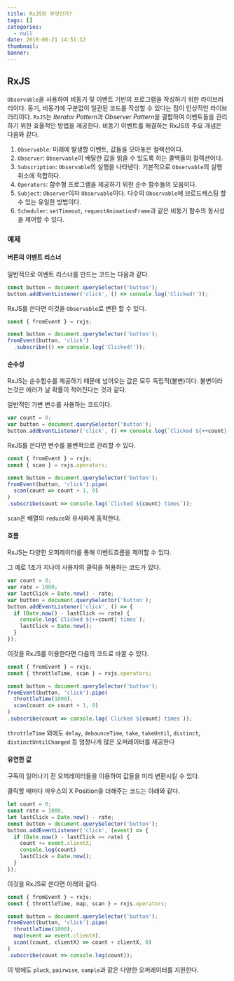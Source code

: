```yaml
---
title: RxJS란 무엇인가?
tags: []
categories:
  - null
date: 2018-08-21 14:51:12
thumbnail:
banner:
---
```


## RxJS

`Observable`을 사용하여 비동기 및 이벤트 기반의 프로그램을 작성하기 위한 라이브러리이다.
동기, 비동기에 구분없이 일관된 코드를 작성할 수 있다는 점이 인상적인 라이브러리이다.
`RxJS`는 *Iterator Pattern*과 *Observer Pattern*을 결합하여 이벤트들을 관리하기 위한 효울적인 방법을 제공한다.
비동기 이벤트를 해결하는 RxJS의 주요 개념은 다음와 같다.

<!-- more -->


1. ``Observable``: 미래에 발생할 이벤트, 값들을 모아놓은 컬렉션이다.
2. ``Observer``: `Observable`이 배달한 값을 읽을 수 있도록 하는 콜백들의 컬렉션이다.
3. `Subscription`: `Observable`의 실행을 나타낸다. 기본적으로 `Observable`의 실행 취소에 적합하다.
4. `Operators`: 함수형 프로그램을 제공하기 위한 순수 함수들의 모음이다.
5. `Subject`: `Observer`이자 `Observable`이다. 다수의 `Observable`에 브로드캐스팅 할 수 있는 유일한 방법이다.
6. `Scheduler`: `setTimeout`, `requestAnimationFrame`과 같은 비동기 함수의 동시성을 제어할 수 있다.

### 예제

#### 버튼의 이벤트 리스너

일반적으로 이벤트 리스너를 만드는 코드는 다음과 같다.

```javascript
const button = document.querySelector('button');
button.addEventListener('click', () => console.log('Clicked!'));
```

RxJS를 쓴다면 이것을 `Observable`로 변환 할 수 있다.

```javascript
const { fromEvent } = rxjs;

const button = document.querySelector('button');
fromEvent(button, 'click')
  .subscribe(() => console.log('Clicked!'));
```


#### 순수성

RxJS는 순수함수를 제공하기 때문에 넘어오는 값은 모두 독립적(불변)이다.
불변이라는것은 에러가 날 확률이 적어진다는 것과 같다.
 

일반적인 가변 변수를 사용하는 코드이다.

```javascript
var count = 0;
var button = document.querySelector('button');
button.addEventListener('click', () => console.log(`Clicked ${++count} times`));
```

RxJS를 쓴다면 변수를 불변적으로 관리할 수 있다.

```javascript
const { fromEvent } = rxjs;
const { scan } = rxjs.operators;

const button = document.querySelector('button');
fromEvent(button, 'click').pipe(
  scan(count => count + 1, 0)
)
.subscribe(count => console.log(`Clicked ${count} times`));
```

`scan`은 배열의 `reduce`와 유사하게 동작한다.


#### 흐름

RxJS는 다양한 오퍼레이터를 통해 이벤트흐름을 제어할 수 있다.

그 예로 1초가 지나야 사용자의 클릭을 허용하는 코드가 있다.

```javascript
var count = 0;
var rate = 1000;
var lastClick = Date.now() - rate;
var button = document.querySelector('button');
button.addEventListener('click', () => {
  if (Date.now() - lastClick >= rate) {
    console.log(`Clicked ${++count} times`);
    lastClick = Date.now();
  }
});
```

이것을 RxJS를 이용한다면 다음의 코드로 바꿀 수 있다.

```javascript
const { fromEvent } = rxjs;
const { throttleTime, scan } = rxjs.operators;

const button = document.querySelector('button');
fromEvent(button, 'click').pipe(
  throttleTime(1000),
  scan(count => count + 1, 0)
)
.subscribe(count => console.log(`Clicked ${count} times`));
```

`throttleTime` 외에도 `delay`, `debounceTime`, `take`, `takeUntil`, `distinct`, `distinctUntilChanged` 등 엄청나게 많은 오퍼레이터를 제공한다

#### 유연한 값

구독이 일어나기 전 오퍼레이터들을 이용하여 값들을 미리 변환시킬 수 있다.

클릭할 때마다 마우스의 X Position을 더해주는 코드는 아래와 같다.

```javascript
let count = 0;
const rate = 1000;
let lastClick = Date.now() - rate;
const button = document.querySelector('button');
button.addEventListener('click', (event) => {
  if (Date.now() - lastClick >= rate) {
    count += event.clientX;
    console.log(count)
    lastClick = Date.now();
  }
});
```

이것을 RxJS로 쓴다면 아래와 같다.

```javascript
const { fromEvent } = rxjs;
const { throttleTime, map, scan } = rxjs.operators;

const button = document.querySelector('button');
fromEvent(button, 'click').pipe(
  throttleTime(1000),
  map(event => event.clientX),
  scan((count, clientX) => count + clientX, 0)
)
.subscribe(count => console.log(count));
```

이 밖에도 `pluck`, `pairwise`, `sample`과 같은 다양한 오퍼레이터를 지원한다.